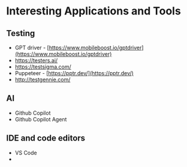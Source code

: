 # Interesting Applications and Tools
## Testing
- GPT driver - [https://www.mobileboost.io/gptdriver](https://www.mobileboost.io/gptdriver)
- https://testers.ai/
- https://testsigma.com/
- Puppeteer - [https://pptr.dev/](https://pptr.dev/)
- http://testgennie.com/

## AI
- Github Copilot
- Github Copilot Agent

## IDE and code editors
- VS Code
- 
